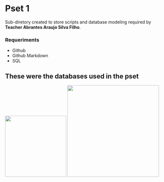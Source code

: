 # Pset 1
Sub-diretory created to store scripts and database modeling required by **Teacher Abrantes Araujo Silva Filho**.

### Requeriments

* Github 
* Github Markdown
* SQL

## These were the databases used in the pset
<div>
  <img src="https://upload.wikimedia.org/wikipedia/commons/thumb/2/29/Postgresql_elephant.svg/1200px-Postgresql_elephant.svg.png" width="200" />
  <img src="https://www.tshirtgeek.com.br/wp-content/uploads/2021/08/com031.jpg" width="300" />
</div>




